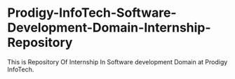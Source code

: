 # Prodigy-InfoTech-Software-Development-Domain-Internship-Repository
This is Repository Of Internship In Software development Domain at Prodigy InfoTech.
